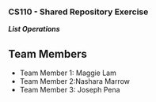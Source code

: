 
### CS110 - Shared Repository Exercise

***List Operations***

## Team Members

* Team Member 1: Maggie Lam
* Team Member 2:Nashara Marrow
* Team Member 3: Joseph Pena
